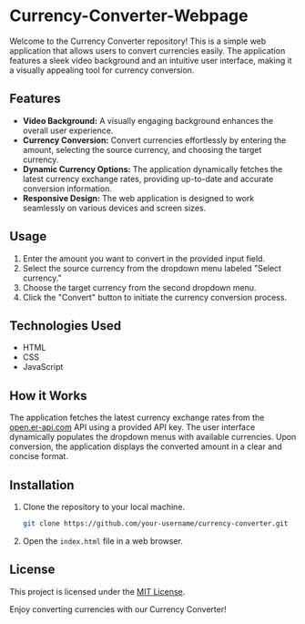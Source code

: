 # Currency-Converter-Webpage


Welcome to the Currency Converter repository! This is a simple web application that allows users to convert currencies easily. The application features a sleek video background and an intuitive user interface, making it a visually appealing tool for currency conversion.

## Features
- **Video Background:** A visually engaging background enhances the overall user experience.
- **Currency Conversion:** Convert currencies effortlessly by entering the amount, selecting the source currency, and choosing the target currency.
- **Dynamic Currency Options:** The application dynamically fetches the latest currency exchange rates, providing up-to-date and accurate conversion information.
- **Responsive Design:** The web application is designed to work seamlessly on various devices and screen sizes.

## Usage
1. Enter the amount you want to convert in the provided input field.
2. Select the source currency from the dropdown menu labeled "Select currency."
3. Choose the target currency from the second dropdown menu.
4. Click the "Convert" button to initiate the currency conversion process.

## Technologies Used
- HTML
- CSS
- JavaScript

## How it Works
The application fetches the latest currency exchange rates from the [open.er-api.com](https://open.er-api.com/) API using a provided API key. The user interface dynamically populates the dropdown menus with available currencies. Upon conversion, the application displays the converted amount in a clear and concise format.

## Installation
1. Clone the repository to your local machine.
   ```bash
   git clone https://github.com/your-username/currency-converter.git
   ```
2. Open the `index.html` file in a web browser.


## License
This project is licensed under the [MIT License](LICENSE).

Enjoy converting currencies with our Currency Converter!
